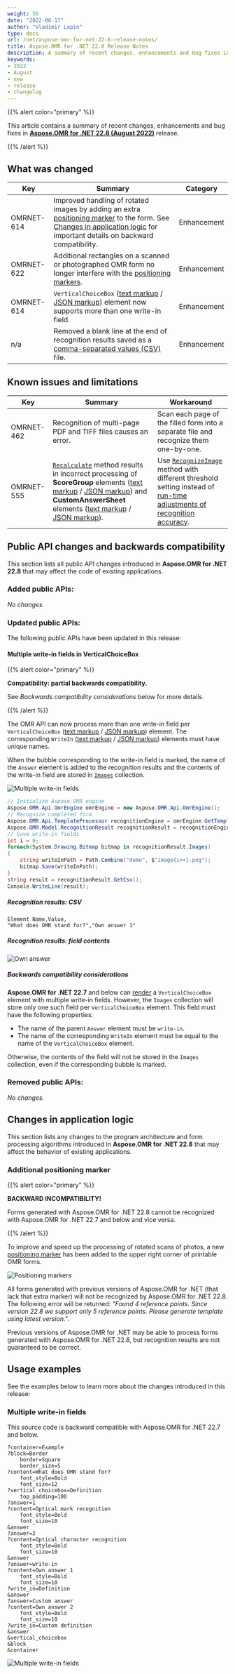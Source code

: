 ```yaml
---
weight: 50
date: "2022-08-17"
author: "Vladimir Lapin"
type: docs
url: /net/aspose-omr-for-net-22-8-release-notes/
title: Aspose.OMR for .NET 22.8 Release Notes
description: A summary of recent changes, enhancements and bug fixes in Aspose.OMR for .NET 22.8 (August 2022) release.
keywords:
- 2022
- August
- new
- release
- changelog
---
```


{{% alert color="primary" %}} 

This article contains a summary of recent changes, enhancements and bug fixes in [**Aspose.OMR for .NET 22.8 (August 2022)**](https://www.nuget.org/packages/Aspose.OMR/22.8.0) release.

{{% /alert %}} 

## What was changed

Key | Summary | Category
--- | ------- | --------
OMRNET-614 | Improved handling of rotated images by adding an extra [positioning marker](/omr/net/omr-form-structure/) to the form. See [Changes in application logic](#additional-positioning-marker) for important details on backward compatibility. | Enhancement
OMRNET-622 | Additional rectangles on a scanned or photographed OMR form no longer interfere with the [positioning markers](/omr/net/omr-form-structure/). | Enhancement
OMRNET-614 | `VerticalChoiceBox` ([text markup](/omr/net/txt-markup/vertical_choicebox/) / [JSON markup](/omr/net/json-markup/verticalchoicebox/)) element now supports more than one write-in field. | Enhancement
n/a | Removed a blank line at the end of recognition results saved as a [comma-separated values (CSV)](/omr/net/recognition/save/#saving-as-csv) file. | Enhancement

## Known issues and limitations

Key | Summary | Workaround
--- | ------- | ----------
OMRNET-462 | Recognition of multi-page PDF and TIFF files causes an error. | Scan each page of the filled form into a separate file and recognize them one-by-one.
OMRNET-555 | [`Recalculate`](https://reference.aspose.com/omr/net/aspose.omr.api/templateprocessor/recalculate/) method results in incorrect processing of **ScoreGroup** elements ([text markup](/omr/net/txt-markup/score_group/) / [JSON markup](/omr/net/json-markup/scoregroup/)) and **CustomAnswerSheet** elements ([text markup](/omr/net/txt-markup/custom_answer_sheet/) / [JSON markup](/omr/net/json-markup/customanswersheet/)). | Use [`RecognizeImage`](https://reference.aspose.com/omr/net/aspose.omr.api/templateprocessor/recognizeimage/) method with different threshold setting instead of [run-time adjustments of recognition accuracy](/omr/net/recognition/accuracy-threshold/#adjusting-recognition-accuracy-at-run-time).

## Public API changes and backwards compatibility

This section lists all public API changes introduced in **Aspose.OMR for .NET 22.8** that may affect the code of existing applications.

### Added public APIs:

_No changes._

### Updated public APIs:

The following public APIs have been updated in this release:

#### Multiple write-in fields in VerticalChoiceBox

{{% alert color="primary" %}}

**Compatibility: partial backwards compatibility.**

See _Backwards compatibility considerations_ below for more details.

{{% /alert %}}

The OMR API can now process more than one write-in field per `VerticalChoiceBox` ([text markup](/omr/net/txt-markup/vertical_choicebox/) / [JSON markup](/omr/net/json-markup/verticalchoicebox/)) element. The corresponding `WriteIn` ([text markup](/omr/net/txt-markup/write_in/) / [JSON markup](/omr/net/json-markup/writein/)) elements must have unique names.

When the bubble corresponding to the write-in field is marked, the name of the `Answer` element is added to the recognition results and the contents of the write-in field are stored in [`Images`](https://reference.aspose.com/omr/net/aspose.omr.model/recognitionresult/properties/images) collection.

![Multiple write-in fields](write-in.png)

```csharp
// Initialize Aspose.OMR engine
Aspose.OMR.Api.OmrEngine omrEngine = new Aspose.OMR.Api.OmrEngine();
// Recognize completed form
Aspose.OMR.Api.TemplateProcessor recognitionEngine = omrEngine.GetTemplateProcessor("demo/form.omr");
Aspose.OMR.Model.RecognitionResult recognitionResult = recognitionEngine.RecognizeImage("demo/result.png");
// Save write-in fields
int i = 0;
foreach(System.Drawing.Bitmap bitmap in recognitionResult.Images)
{
	string writeInPath = Path.Combine("demo", $"image{i++}.png");
	bitmap.Save(writeInPath);
}
string result = recognitionResult.GetCsv();
Console.WriteLine(result);
```

##### **Recognition results: CSV**

```
Element Name,Value,
"What does OMR stand for?","Own answer 1"
```

##### **Recognition results: field contents**

![Own answer](image0.png)

##### **Backwards compatibility considerations**

**Aspose.OMR for .NET 22.7** and below can [render](/omr/net/generate-template/) a `VerticalChoiceBox` element with multiple write-in fields. However, the `Images` collection will store only one such field per `VerticalChoiceBox` element. This field must have the following properties:

- The name of the parent `Answer` element must be `write-in`.
- The name of the corresponding `WriteIn` element must be equal to the name of the `VerticalChoiceBox` element.

Otherwise, the contents of the field will not be stored in the `Images` collection, even if the corresponding bubble is marked.

### Removed public APIs:

_No changes._

## Changes in application logic

This section lists any changes to the program architecture and form processing algorithms introduced in **Aspose.OMR for .NET 22.8** that may affect the behavior of existing applications.

### Additional positioning marker

{{% alert color="primary" %}}

**BACKWARD INCOMPATIBILITY!**

Forms generated with Aspose.OMR for .NET 22.8 cannot be recognized with Aspose.OMR for .NET 22.7 and below and vice versa.

{{% /alert %}}

To improve and speed up the processing of rotated scans of photos, a new [positioning marker](/omr/net/omr-form-structure/) has been added to the upper right corner of printable OMR forms.

![Positioning markers](markers.png)

All forms generated with previous versions of Aspose.OMR for .NET (that lack that extra marker) will not be recognized by Aspose.OMR for .NET 22.8. The following error will be returned: _"Found 4 reference points. Since version 22.8 we support only 5 reference points. Please generate template using latest version."_.

Previous versions of Aspose.OMR for .NET may be able to process forms generated with Aspose.OMR for .NET 22.8, but recognition results are not guaranteed to be correct.

## Usage examples

See the examples below to learn more about the changes introduced in this release:

### Multiple write-in fields

This source code is backward compatible with Aspose.OMR for .NET 22.7 and below.

```
?container=Example
?block=Border
	border=Square
	border_size=5
?content=What does OMR stand for?
	font_style=Bold
	font_size=12
?vertical_choicebox=Definition
	top_padding=100
?answer=1
?content=Optical mark recognition
	font_style=Bold
	font_size=10
&answer
?answer=2
?content=Optical character recognition
	font_style=Bold
	font_size=10
&answer
?answer=write-in
?content=Own answer 1
	font_style=Bold
	font_size=10
?write_in=Definition
&answer
?answer=Custom answer
?content=Own answer 2
	font_style=Bold
	font_size=10
?write_in=Custom definition
&answer
&vertical_choicebox
&block
&container
```

![Multiple write-in fields](form.png)
